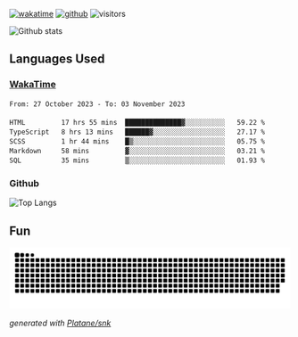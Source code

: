 [![wakatime](https://wakatime.com/badge/user/82c377cd-a54c-404c-b7df-177b313ca539.svg)](https://wakatime.com/@82c377cd-a54c-404c-b7df-177b313ca539)
[![github](https://img.shields.io/github/followers/xinthose?logo=github&style=plastic)](https://github.com/alanhamlett?tab=followers)
![visitors](https://visitor-badge.glitch.me/badge?page_id=xinthose&left_color=green&right_color=red)

![Github stats](https://github-readme-stats.vercel.app/api?username=xinthose&show_icons=true&theme=radical&count_private=true)

## Languages Used

### [WakaTime](https://wakatime.com/)
<!--START_SECTION:waka-->

```txt
From: 27 October 2023 - To: 03 November 2023

HTML         17 hrs 55 mins  ██████████████▓░░░░░░░░░░   59.22 %
TypeScript   8 hrs 13 mins   ██████▓░░░░░░░░░░░░░░░░░░   27.17 %
SCSS         1 hr 44 mins    █▒░░░░░░░░░░░░░░░░░░░░░░░   05.75 %
Markdown     58 mins         ▓░░░░░░░░░░░░░░░░░░░░░░░░   03.21 %
SQL          35 mins         ▒░░░░░░░░░░░░░░░░░░░░░░░░   01.93 %
```

<!--END_SECTION:waka-->

### Github

![Top Langs](https://github-readme-stats.vercel.app/api/top-langs/?username=xinthose)

## Fun
![github contribution grid snake animation](https://raw.githubusercontent.com/xinthose/xinthose/output/github-contribution-grid-snake.svg)

_generated with [Platane/snk](https://github.com/Platane/snk)_
